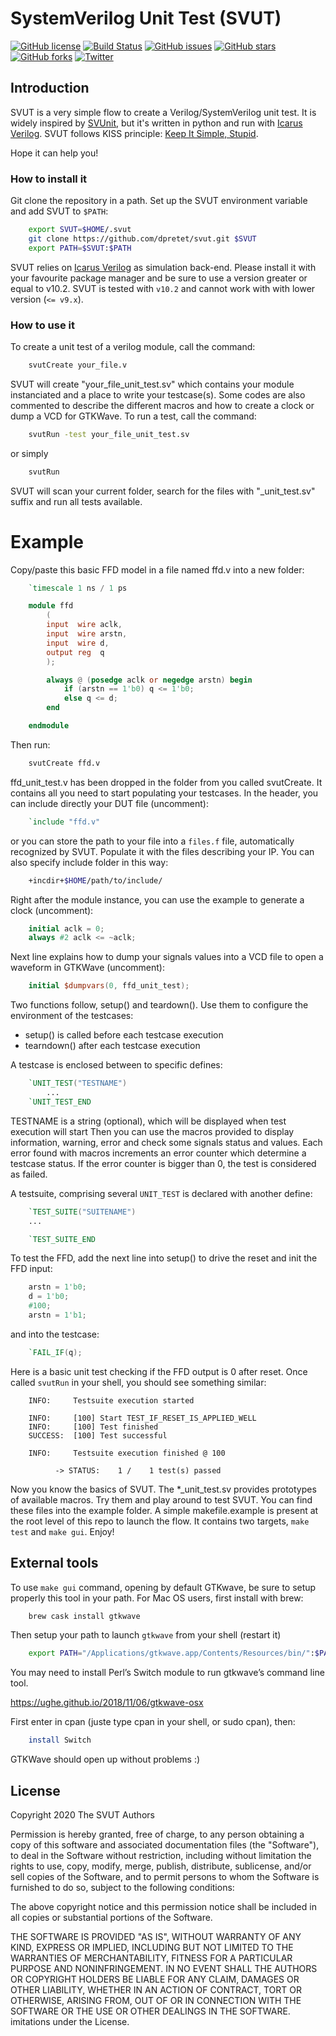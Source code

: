 # SystemVerilog Unit Test (SVUT)

[![GitHub license](https://img.shields.io/github/license/dpretet/svut)](https://github.com/dpretet/svut/blob/master/LICENSE)
[![Build Status](https://travis-ci.org/dpretet/svut.svg?branch=master)](https://travis-ci.org/dpretet/svut)
[![GitHub issues](https://img.shields.io/github/issues/dpretet/svut)](https://github.com/dpretet/svut/issues)
[![GitHub stars](https://img.shields.io/github/stars/dpretet/svut)](https://github.com/dpretet/svut/stargazers)
[![GitHub forks](https://img.shields.io/github/forks/dpretet/svut)](https://github.com/dpretet/svut/network)
[![Twitter](https://img.shields.io/twitter/url/https/github.com/dpretet/svut?style=social)](https://twitter.com/intent/tweet?text=Wow:&url=https%3A%2F%2Fgithub.com%2Fdpretet%2Fsvut)


## Introduction

SVUT is a very simple flow to create a Verilog/SystemVerilog unit test.  It is
widely inspired by [SVUnit](http://agilesoc.com/open-source-projects/svunit/),
but it's written in python and run with [Icarus
Verilog](http://iverilog.icarus.com/). SVUT follows KISS principle: [Keep It
Simple, Stupid](https://en.wikipedia.org/wiki/KISS_principle).

Hope it can help you!

### How to install it

Git clone the repository in a path. Set up the SVUT environment variable
and add SVUT to `$PATH`:

```bash
    export SVUT=$HOME/.svut
    git clone https://github.com/dpretet/svut.git $SVUT
    export PATH=$SVUT:$PATH
```

SVUT relies on [Icarus Verilog](http://iverilog.icarus.com/) as simulation
back-end.  Please install it with your favourite package manager and be sure to
use a version greater or equal to v10.2. SVUT is tested with `v10.2` and cannot
work with with lower version (`<= v9.x`).


### How to use it


To create a unit test of a verilog module, call the command:

```bash
    svutCreate your_file.v
```

SVUT will create "your_file_unit_test.sv" which contains your module
instanciated and a place to write your testcase(s). Some codes are also
commented to describe the different macros and how to create a clock or dump a
VCD for GTKWave.  To run a test, call the command:

```bash
    svutRun -test your_file_unit_test.sv
```

or simply

```bash
    svutRun
```

SVUT will scan your current folder, search for the files with "_unit_test.sv"
suffix and run all tests available.

# Example

Copy/paste this basic FFD model in a file named ffd.v into a new folder:

```verilog
    `timescale 1 ns / 1 ps

    module ffd
        (
        input  wire aclk,
        input  wire arstn,
        input  wire d,
        output reg  q
        );

        always @ (posedge aclk or negedge arstn) begin
            if (arstn == 1'b0) q <= 1'b0;
            else q <= d;
        end

    endmodule
```

Then run:

```bash
    svutCreate ffd.v
```

ffd_unit_test.v has been dropped in the folder from you called svutCreate. It
contains all you need to start populating your testcases. In the header, you
can include directly your DUT file (uncomment):

```verilog
    `include "ffd.v"
```

or you can store the path to your file into a `files.f` file, automatically
recognized by SVUT.  Populate it with the files describing your IP. You can
also specify include folder in this way:

```bash
    +incdir+$HOME/path/to/include/
```

Right after the module instance, you can use the example to generate a clock
(uncomment):

```verilog
    initial aclk = 0;
    always #2 aclk <= ~aclk;
```

Next line explains how to dump your signals values into a VCD file to open a
waveform in GTKWave (uncomment):

```verilog
    initial $dumpvars(0, ffd_unit_test);
```

Two functions follow, setup() and teardown(). Use them to configure the
environment of the testcases:
- setup() is called before each testcase execution
- tearndown() after each testcase execution

A testcase is enclosed between to specific defines:

```verilog
    `UNIT_TEST("TESTNAME")
        ...
    `UNIT_TEST_END
```

TESTNAME is a string (optional), which will be displayed when test execution
will start Then you can use the macros provided to display information,
warning, error and check some signals status and values. Each error found with
macros increments an error counter which determine a testcase status. If the
error counter is bigger than 0, the test is considered as failed.

A testsuite, comprising several `UNIT_TEST` is declared with another define:

```verilog
    `TEST_SUITE("SUITENAME")
    ...

    `TEST_SUITE_END
```

To test the FFD, add the next line into setup() to drive the reset and init the
FFD input:

```verilog
    arstn = 1'b0;
    d = 1'b0;
    #100;
    arstn = 1'b1;
```

and into the testcase:

```verilog
    `FAIL_IF(q);
```

Here is a basic unit test checking if the FFD output is 0 after reset. Once
called `svutRun` in your shell, you should see something similar:

```
    INFO:     Testsuite execution started

    INFO:     [100] Start TEST_IF_RESET_IS_APPLIED_WELL
    INFO:     [100] Test finished
    SUCCESS:  [100] Test successful

    INFO:     Testsuite execution finished @ 100

          -> STATUS:    1 /    1 test(s) passed
```

Now you know the basics of SVUT. The \*_unit_test.sv provides prototypes of
available macros.  Try them and play around to test SVUT. You can find these
files into the example folder.  A simple makefile.example is present at the
root level of this repo to launch the flow. It contains two targets, `make
test` and `make gui`. Enjoy!

## External tools

To use `make gui` command, opening by default GTKwave, be sure to setup
properly this tool in your path.  For Mac OS users, first install with brew:

```bash
    brew cask install gtkwave
```

Then setup your path to launch `gtkwave` from your shell (restart it)

```bash
    export PATH="/Applications/gtkwave.app/Contents/Resources/bin/":$PATH
```
You may need to install Perl’s Switch module to run gtkwave’s command line tool.

  https://ughe.github.io/2018/11/06/gtkwave-osx

First enter in cpan (juste type cpan in your shell, or sudo cpan), then:

```bash
    install Switch
```

GTKWave should open up without problems :)


## License

Copyright 2020 The SVUT Authors

Permission is hereby granted, free of charge, to any person obtaining a copy of
this software and associated documentation files (the "Software"), to deal in
the Software without restriction, including without limitation the rights to
use, copy, modify, merge, publish, distribute, sublicense, and/or sell copies
of the Software, and to permit persons to whom the Software is furnished to do
so, subject to the following conditions:

The above copyright notice and this permission notice shall be included in all
copies or substantial portions of the Software.

THE SOFTWARE IS PROVIDED "AS IS", WITHOUT WARRANTY OF ANY KIND, EXPRESS OR
IMPLIED, INCLUDING BUT NOT LIMITED TO THE WARRANTIES OF MERCHANTABILITY,
FITNESS FOR A PARTICULAR PURPOSE AND NONINFRINGEMENT.  IN NO EVENT SHALL THE
AUTHORS OR COPYRIGHT HOLDERS BE LIABLE FOR ANY CLAIM, DAMAGES OR OTHER
LIABILITY, WHETHER IN AN ACTION OF CONTRACT, TORT OR OTHERWISE, ARISING FROM,
OUT OF OR IN CONNECTION WITH THE SOFTWARE OR THE USE OR OTHER DEALINGS IN THE
SOFTWARE.  imitations under the License.
